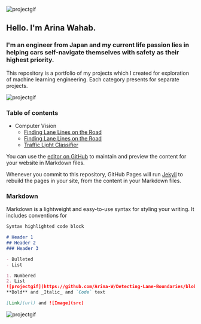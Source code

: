 ![projectgif](https://github.com/Arina-W/Detecting-Lane-Boundaries/blob/master/videos/project_video_gifresult.gif)

## Hello. I'm Arina Wahab.
### I'm an engineer from Japan and my current life passion lies in helping cars self-navigate themselves with safety as their highest priority.

This repository is a portfolio of my projects which I created for exploration of machine learning engineering. 
Each category presents for separate projects.

![projectgif](https://github.com/Arina-W/Detecting-Lane-Boundaries/blob/master/videos/project_video_gifresult.gif)

### Table of contents

- Computer Vision
  - [Finding Lane Lines on the Road](https://github.com/Arina-W/Finding-Lane-Lines)
  - [Finding Lane Lines on the Road](https://github.com/Arina-W/Finding-Lane-Lines)
  - [Traffic Light Classifier](https://github.com/Arina-W/Traffic_Light_Classifier)
  
  
You can use the [editor on GitHub](https://github.com/Arina-W/arina-w.github.io/edit/master/README.md) to maintain and preview the content for your website in Markdown files.

Whenever you commit to this repository, GitHub Pages will run [Jekyll](https://jekyllrb.com/) to rebuild the pages in your site, from the content in your Markdown files.

### Markdown

Markdown is a lightweight and easy-to-use syntax for styling your writing. It includes conventions for

```markdown
Syntax highlighted code block

# Header 1
## Header 2
### Header 3

- Bulleted
- List

1. Numbered
2. List
![projectgif](https://github.com/Arina-W/Detecting-Lane-Boundaries/blob/master/videos/project_video_gifresult.gif)
**Bold** and _Italic_ and `Code` text

[Link](url) and ![Image](src)
```
![projectgif](https://github.com/Arina-W/Detecting-Lane-Boundaries/blob/master/videos/project_video_gifresult.gif)

